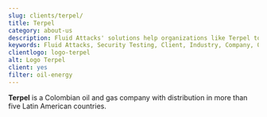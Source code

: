 ```yaml
---
slug: clients/terpel/
title: Terpel
category: about-us
description: Fluid Attacks' solutions help organizations like Terpel to identify security vulnerabilities in their systems and manage their attack surfaces.
keywords: Fluid Attacks, Security Testing, Client, Industry, Company, Organization, Pentesting, Ethical Hacking, Terpel
clientlogo: logo-terpel
alt: Logo Terpel
client: yes
filter: oil-energy
---
```


**Terpel** is a Colombian oil and gas company
with distribution in more than five Latin American countries.
